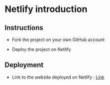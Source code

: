 # Netlify introduction

## Instructions

* Fork the project on your own GitHub account

* Deploy the project on Netlify

## Deployment

* Link to the website deployed on Netlify : [Link](https://eloquent-borg-8fe4be.netlify.com)
